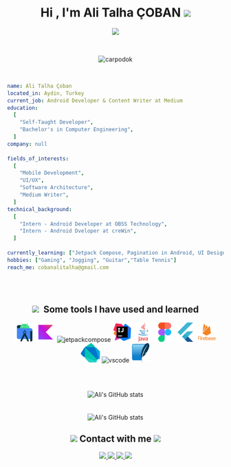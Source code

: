 <h1 align="center">Hi , I'm Ali Talha ÇOBAN <img src="https://media.giphy.com/media/hvRJCLFzcasrR4ia7z/giphy.gif" width="35"></h1>

<p align="center">
  <a href="https://github.com/DenverCoder1/readme-typing-svg"><img src="https://readme-typing-svg.herokuapp.com?font=Time+New+Roman&color=%23C8BE25&size=25&center=true&vCenter=true&width=600&height=100&lines=Android+Developer;Computer+Engineer;Open+to+work+:);Content+Writer+at+Medium;Always+learning+new+things"></a>
</p>

<br>

<p align="center"> 
	<img src="https://komarev.com/ghpvc/?username=carpodok&label=Profile%20views&color=0047AB&style=plastic?" alt="carpodok" height=20px, width=160px/> 
</p>

<br>

```yaml
name: Ali Talha Çoban
located_in: Aydin, Turkey
current_job: Android Developer & Content Writer at Medium
education:
  [
    "Self-Taught Developer",
    "Bachelor's in Computer Engineering",
  ]
company: null

fields_of_interests:
  [
    "Mobile Development",
    "UI/UX",
    "Software Architecture",
    "Medium Writer",
  ]
technical_background:
  [
    "Intern - Android Developer at OBSS Technology",
    "Intern - Android Dveloper at creWin",
  ]
  
currently_learning: ["Jetpack Compose, Pagination in Android, UI Design"]
hobbies: ["Gaming", "Jogging", "Guitar","Table Tennis"]
reach_me: cobanalitalha@gmail.com
```

<br><br>

<div align="center">
<h2> <img src="https://media.giphy.com/media/daUNvsWuU3s8WeLnq3/giphy.gif"  height="30" > &nbsp;Some tools I have used and learned</h2>
<p align="left">
  <div class="contact-icons">
<img src="https://github.com/devicons/devicon/blob/v2.15.1/icons/androidstudio/androidstudio-original.svg" alt="androidstudio"  height="45"/>
<img src="https://github.com/devicons/devicon/blob/v2.15.1/icons/kotlin/kotlin-original.svg" alt="kotlin"  height="45"/>
<img src="https://github.com/carpodok/carpodok/assets/64840495/debf2dd8-e3e0-4c47-a039-1f9d3fe7af54" alt="jetpackcompose"  height="45"/>
<img src="https://github.com/devicons/devicon/blob/v2.15.1/icons/intellij/intellij-original.svg" alt="intellij"  height="45"/>
<img src="https://github.com/devicons/devicon/blob/v2.15.1/icons/java/java-original-wordmark.svg" alt="java"  height="45"/>
<img src="https://github.com/devicons/devicon/blob/v2.15.1/icons/figma/figma-original.svg" alt="figma"  height="45"/>
<img src="https://github.com/devicons/devicon/blob/v2.15.1/icons/flutter/flutter-original.svg" alt="flutter"  height="45"/>
<img src="https://github.com/devicons/devicon/blob/v2.15.1/icons/firebase/firebase-plain-wordmark.svg" alt="firebase"  height="45"/>
<img src="https://github.com/devicons/devicon/blob/v2.15.1/icons/dart/dart-original.svg" alt="dart"  height="45"/>
<img src="https://cdn.jsdelivr.net/gh/devicons/devicon/icons/vscode/vscode-original.svg" alt="vscode"  height="45"/>
<img src="https://github.com/devicons/devicon/blob/v2.15.1/icons/sqlite/sqlite-original.svg" alt="sqlit"  height="45"/>
 </div>
</p>

<br><br>



<img align="center" src="https://github-readme-stats.vercel.app/api?username=carpodok&show_icons=true&theme=transparent&rank_icon=github" alt="Ali's GitHub stats">
<br><br><br>
<img align="center" src="https://github-readme-stats.vercel.app/api/top-langs/?username=carpodok&size_weight=0.5&count_weight=0.5&langs_count=3&theme=transparent&layout=donut-vertical" alt="Ali's GitHub stats">

</div>

<div align="center">
  <h2> <img src="https://media.giphy.com/media/LYEFTlC4r0wKP3KETR/giphy.gif"  height="30" > Contact with me <img src="https://media.giphy.com/media/LYEFTlC4r0wKP3KETR/giphy.gif" height="30" ></h2>
  <div class="contact-icons">
    <a href="https://www.linkedin.com/in/alitalhacoban/">
      <img height="50" src="https://github-production-user-asset-6210df.s3.amazonaws.com/64840495/261714281-3af46c31-315b-41ff-9aff-55e923ac6923.png"/>
    </a>
    <a href="https://alitalhacoban.medium.com/">
      <img height="50" src="https://github-production-user-asset-6210df.s3.amazonaws.com/64840495/261712768-d3a0eed1-1d78-4f48-9f77-40956f91886b.png"/>
    </a>
    <a href="https://www.instagram.com/talhalicbn/">
      <img height="50" src="https://user-images.githubusercontent.com/46517096/166974368-9798f39f-1f46-499c-b14e-81f0a3f83a06.png"/>
    </a>
    <a href="https://discordapp.com/users/7869/">
      <img height="50" src="https://github-production-user-asset-6210df.s3.amazonaws.com/64840495/261714580-3f4aa9cd-1191-485a-bb56-bf163dfded2c.png"/>
    </a>
  </div>
</div>

<!---
[![Anurag's GitHub stats](https://github-readme-stats.vercel.app/api?username=carpodok&show_icons=true&theme=transparent&rank_icon=github)](https://github.com/carpodok/github-readme-stats) 
[![Top Langs](https://github-readme-stats.vercel.app/api/top-langs/?username=carpodok&size_weight=0.5&count_weight=0.5&langs_count=3&theme=transparent&layout=donut)](https://github.com/carpodok/github-readme-stats)

-->


